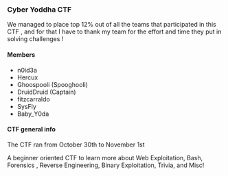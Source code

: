 ###  Cyber  Yoddha  CTF 

We managed to place top 12% out of all the teams that participated in this CTF , 
and for that I have to thank my team for the effort and time they put in solving challenges !





   ####   Members

  - n0id3a 
  - Hercux  
  - Ghoospooli (Spooghooli)
  - DruidDruid (Captain)
  - fitzcarraldo  
  - SysFly 
  - Baby_Y0da 
  
  
  
  
  
  ####  CTF general info 

The CTF ran from October 30th to November 1st

A beginner oriented CTF to learn more about Web Exploitation, Bash, Forensics ,
Reverse Engineering, Binary Exploitation, Trivia, and Misc!

